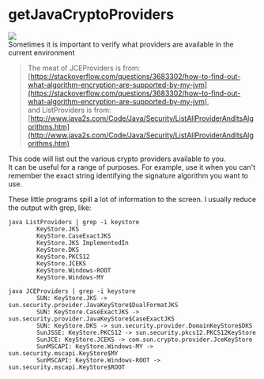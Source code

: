 # getJavaCryptoProviders  
[![](https://tokei.rs/b1/github.com/mccright/getJavaCryptoProviders/?category=code)](https://github.com/mccright/getJavaCryptoProviders)  
Sometimes it is important to verify what providers are available in the current environment  

>The meat of JCEProviders is from:  
>[https://stackoverflow.com/questions/3683302/how-to-find-out-what-algorithm-encryption-are-supported-by-my-jvm](https://stackoverflow.com/questions/3683302/how-to-find-out-what-algorithm-encryption-are-supported-by-my-jvm),  
>and ListProviders is from:  
>[http://www.java2s.com/Code/Java/Security/ListAllProviderAndItsAlgorithms.htm](http://www.java2s.com/Code/Java/Security/ListAllProviderAndItsAlgorithms.htm)  

This code will list out the various crypto providers available to you.  
It can be useful for a range of purposes.  For example, use it when you can't remember the exact string identifying the signature algorithm you want to use.  

These little programs spill a lot of information to the screen.  I usually reduce the output with grep, like:  

```
java ListProviders | grep -i keystore  
        KeyStore.JKS  
        KeyStore.CaseExactJKS  
        KeyStore.JKS ImplementedIn  
        KeyStore.DKS  
        KeyStore.PKCS12  
        KeyStore.JCEKS  
        KeyStore.Windows-ROOT  
        KeyStore.Windows-MY  
``` 

```
java JCEProviders | grep -i keystore  
        SUN: KeyStore.JKS -> sun.security.provider.JavaKeyStore$DualFormatJKS  
        SUN: KeyStore.CaseExactJKS -> sun.security.provider.JavaKeyStore$CaseExactJKS  
        SUN: KeyStore.DKS -> sun.security.provider.DomainKeyStore$DKS  
        SunJSSE: KeyStore.PKCS12 -> sun.security.pkcs12.PKCS12KeyStore  
        SunJCE: KeyStore.JCEKS -> com.sun.crypto.provider.JceKeyStore  
        SunMSCAPI: KeyStore.Windows-MY -> sun.security.mscapi.KeyStore$MY  
        SunMSCAPI: KeyStore.Windows-ROOT -> sun.security.mscapi.KeyStore$ROOT  
```

